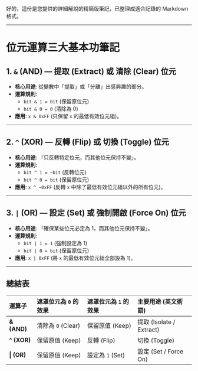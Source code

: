 好的，這份是您提供的詳細解說的精簡版筆記，已整理成適合記錄的 Markdown 格式。

---

# 位元運算三大基本功筆記

## 1. `&` (AND) — 提取 (Extract) 或 清除 (Clear) 位元

- **核心用途**: 從變數中「提取」或「分離」出感興趣的部分。
- **運算規則**:
  - `bit & 1 = bit` (保留原位元)
  - `bit & 0 = 0`   (清除為 0)
- **應用**: `x & 0xFF` (只保留 `x` 的最低有效位元組)。

---

## 2. `^` (XOR) — 反轉 (Flip) 或 切換 (Toggle) 位元

- **核心用途**: 「只反轉特定位元，而其他位元保持不變」。
- **運算規則**:
  - `bit ^ 1 = ~bit` (反轉位元)
  - `bit ^ 0 = bit`  (保留原位元)
- **應用**: `x ^ ~0xFF` (反轉 `x` 中除了最低有效位元組以外的所有位元)。

---

## 3. `|` (OR) — 設定 (Set) 或 強制開啟 (Force On) 位元

- **核心用途**: 「確保某些位元必定為 1，而其他位元保持不變」。
- **運算規則**:
  - `bit | 1 = 1`   (強制設定為 1)
  - `bit | 0 = bit` (保留原位元)
- **應用**: `x | 0xFF` (將 `x` 的最低有效位元組全部設為 1)。

---

## 總結表

| 運算子 | 遮罩位元為 `0` 的效果 | 遮罩位元為 `1` 的效果 | 主要用途 (英文術語) |
| :--- | :--- | :--- | :--- |
| **& (AND)** | 清除為 `0` (Clear) | 保留原值 (Keep) | 提取 (Isolate / Extract) |
| **^ (XOR)** | 保留原值 (Keep) | 反轉 (Flip) | 切換 (Toggle) |
| **\| (OR)** | 保留原值 (Keep) | 設定為 `1` (Set) | 設定 (Set / Force On) |